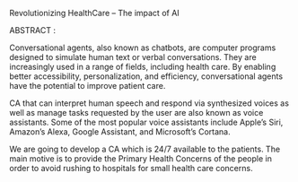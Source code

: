 Revolutionizing HealthCare – The impact of AI

ABSTRACT : 

Conversational agents, also known as chatbots, are computer programs designed to simulate human text or verbal conversations. 
They are increasingly used in a range of fields, including health care. 
By enabling better accessibility, personalization, and efficiency, conversational agents have the potential to improve patient care.

CA that can interpret human speech and respond via synthesized voices as well as manage tasks requested by the user are also known as voice assistants. 
Some of the most popular voice assistants include Apple’s Siri, Amazon’s Alexa, Google Assistant, and Microsoft’s Cortana.

We are going to develop a CA which is 24/7 available to the patients. 
The main motive is to provide the Primary Health Concerns of the people in order to avoid rushing to hospitals for small health care concerns.




